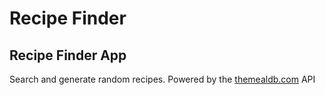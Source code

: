 # Recipe Finder

## Recipe Finder App

Search and generate random recipes. Powered by the [themealdb.com](www.themealdb.com) API
